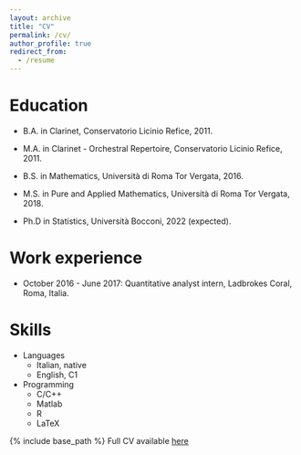 ```yaml
---
layout: archive
title: "CV"
permalink: /cv/
author_profile: true
redirect_from:
  - /resume
---
```


Education
======
* B.A. in Clarinet, Conservatorio Licinio Refice, 2011.
* M.A. in Clarinet - Orchestral Repertoire, Conservatorio Licinio Refice, 2011. 

* B.S. in Mathematics, Università di Roma Tor Vergata, 2016.
* M.S. in Pure and Applied Mathematics, Università di Roma Tor Vergata, 2018.
* Ph.D in Statistics, Università Bocconi, 2022 (expected).

Work experience
======
* October 2016 - June 2017:
Quantitative analyst intern, Ladbrokes Coral, Roma, Italia.

Skills
======
* Languages
  * Italian, native
  * English, C1 
* Programming
  * C/C++
  * Matlab
  * R
  * LaTeX
  
{% include base_path %} Full CV available [here](/files/CV_Bocconi.pdf)

